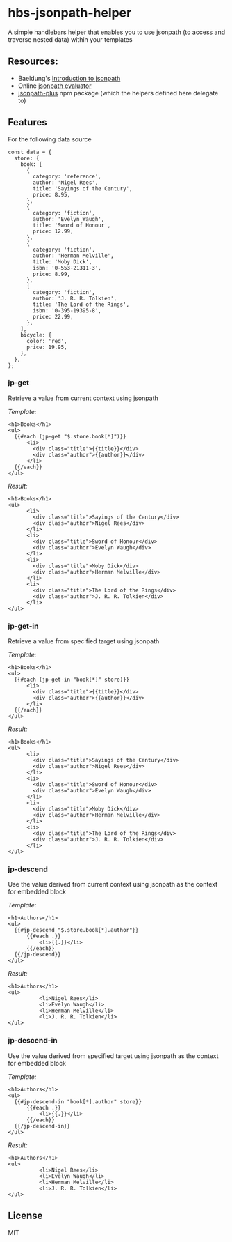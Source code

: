 # hbs-jsonpath-helper

A simple handlebars helper that enables you to use jsonpath (to access and traverse nested data) within your templates

## Resources:

- Baeldung's [Introduction to jsonpath](https://www.baeldung.com/guide-to-jayway-jsonpath)
- Online [jsonpath evaluator](https://jsonpath.com/)
- [jsonpath-plus](https://www.npmjs.com/package/jsonpath-plus) npm package (which the helpers defined here delegate to)

## Features

For the following data source

```
const data = {
  store: {
    book: [
      {
        category: 'reference',
        author: 'Nigel Rees',
        title: 'Sayings of the Century',
        price: 8.95,
      },
      {
        category: 'fiction',
        author: 'Evelyn Waugh',
        title: 'Sword of Honour',
        price: 12.99,
      },
      {
        category: 'fiction',
        author: 'Herman Melville',
        title: 'Moby Dick',
        isbn: '0-553-21311-3',
        price: 8.99,
      },
      {
        category: 'fiction',
        author: 'J. R. R. Tolkien',
        title: 'The Lord of the Rings',
        isbn: '0-395-19395-8',
        price: 22.99,
      },
    ],
    bicycle: {
      color: 'red',
      price: 19.95,
    },
  },
};

```


### jp-get

Retrieve a value from current context using jsonpath

*Template:*

```
<h1>Books</h1>
<ul>
  {{#each (jp-get "$.store.book[*]")}}
      <li>
        <div class="title">{{title}}</div>
        <div class="author">{{author}}</div>
      </li>
  {{/each}}
</ul>
```

*Result:*

```
<h1>Books</h1>
<ul>
      <li>
        <div class="title">Sayings of the Century</div>
        <div class="author">Nigel Rees</div>
      </li>
      <li>
        <div class="title">Sword of Honour</div>
        <div class="author">Evelyn Waugh</div>
      </li>
      <li>
        <div class="title">Moby Dick</div>
        <div class="author">Herman Melville</div>
      </li>
      <li>
        <div class="title">The Lord of the Rings</div>
        <div class="author">J. R. R. Tolkien</div>
      </li>
</ul>
```


### jp-get-in

Retrieve a value from specified target using jsonpath

*Template:*

```
<h1>Books</h1>
<ul>
  {{#each (jp-get-in "book[*]" store)}}
      <li>
        <div class="title">{{title}}</div>
        <div class="author">{{author}}</div>
      </li>
  {{/each}}
</ul>
```

*Result:*

```
<h1>Books</h1>
<ul>
      <li>
        <div class="title">Sayings of the Century</div>
        <div class="author">Nigel Rees</div>
      </li>
      <li>
        <div class="title">Sword of Honour</div>
        <div class="author">Evelyn Waugh</div>
      </li>
      <li>
        <div class="title">Moby Dick</div>
        <div class="author">Herman Melville</div>
      </li>
      <li>
        <div class="title">The Lord of the Rings</div>
        <div class="author">J. R. R. Tolkien</div>
      </li>
</ul>
```


### jp-descend

Use the value derived from current context using jsonpath as the context
for embedded block

*Template:*

```
<h1>Authors</h1>
<ul>
  {{#jp-descend "$.store.book[*].author"}}
      {{#each .}}
          <li>{{.}}</li>
      {{/each}}
  {{/jp-descend}}
</ul>
```

*Result:*

```
<h1>Authors</h1>
<ul>
          <li>Nigel Rees</li>
          <li>Evelyn Waugh</li>
          <li>Herman Melville</li>
          <li>J. R. R. Tolkien</li>
</ul>
```


### jp-descend-in

Use the value derived from specified target using jsonpath as the context
for embedded block

*Template:*

```
<h1>Authors</h1>
<ul>
  {{#jp-descend-in "book[*].author" store}}
      {{#each .}}
          <li>{{.}}</li>
      {{/each}}
  {{/jp-descend-in}}
</ul>
```

*Result:*

```
<h1>Authors</h1>
<ul>
          <li>Nigel Rees</li>
          <li>Evelyn Waugh</li>
          <li>Herman Melville</li>
          <li>J. R. R. Tolkien</li>
</ul>
```


## License

MIT
